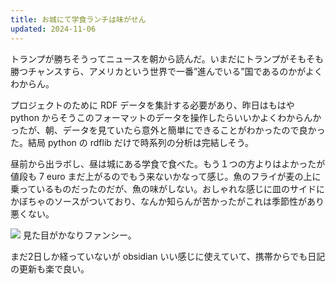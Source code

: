 ```yaml
---
title: お城にて学食ランチは味がせん
updated: 2024-11-06
---
```

トランプが勝ちそうってニュースを朝から読んだ。いまだにトランプがそもそも勝つチャンスすら、アメリカという世界で一番”進んでいる”国であるのかがよくわからん。

プロジェクトのために RDF データを集計する必要があり、昨日はもはや python からそうこのフォーマットのデータを操作したらいいかよくわからんかったが、朝、データを見ていたら意外と簡単にできることがわかったので良かった。結局 python の rdflib だけで時系列の分析は完結しそう。

昼前から出ラボし、昼は城にある学食で食べた。もう１つの方よりはよかったが値段も 7 euro まだ上がるのでもう来ないかなって感じ。魚のフライが麦の上に乗っているものだったのだが、魚の味がしない。おしゃれな感じに皿のサイドにかぼちゃのソースがついており、なんか知らんが苦かったがこれは季節性があり悪くない。

![](https://i.imgur.com/XRECVeD.jpeg)
見た目がかなりファンシー。

まだ2日しか経っていないが obsidian いい感じに使えていて、携帯からでも日記の更新も楽で良い。